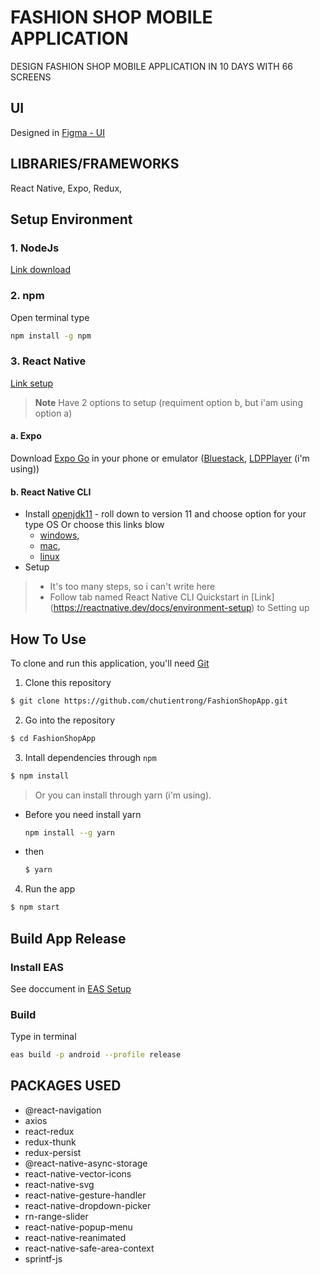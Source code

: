 # FASHION SHOP MOBILE APPLICATION

DESIGN FASHION SHOP MOBILE APPLICATION IN 10 DAYS WITH 66 SCREENS 

## UI

Designed in [Figma - UI](https://www.figma.com/file/C94iBK6UXIVx7ZSs2nZqib/E-Commerce-App-Kit-(Community)?node-id=1%3A84)

## LIBRARIES/FRAMEWORKS

React Native, Expo, Redux, 


## Setup Environment
### 1. NodeJs
[Link download](https://nodejs.org/en/)
### 2. npm 
Open terminal type
```bash
npm install -g npm
```
### 3. React Native
[Link setup](https://reactnative.dev/docs/environment-setup)
> **Note**
> Have 2 options to setup (requiment option b, but i'am using option a)
#### a. Expo
Download [Expo Go](https://expo.dev/client) in your phone or emulator ([Bluestack](https://www.bluestacks.com/vi/index.html), [LDPPlayer](https://vn.ldplayer.net/) (i'm using))
#### b. React Native CLI
* Install [openjdk11](https://jdk.java.net/archive/) - roll down to version 11 and choose option for your type OS
Or choose this links blow 
  - [windows](https://download.java.net/java/GA/jdk11/9/GPL/openjdk-11.0.2_windows-x64_bin.zip), 
  - [mac](https://download.java.net/java/GA/jdk11/9/GPL/openjdk-11.0.2_osx-x64_bin.tar.gz), 
  - [linux](https://download.java.net/java/GA/jdk12/33/GPL/openjdk-12_linux-x64_bin.tar.gz)
* Setup 
> - It's too many steps, so i can't write here
> - Follow tab named React Native CLI Quickstart in [Link] (https://reactnative.dev/docs/environment-setup) to Setting up

## How To Use
To clone and run this application, you'll need [Git](https://git-scm.com) 

1. Clone this repository
  ```bash
  $ git clone https://github.com/chutientrong/FashionShopApp.git
  ```
2. Go into the repository
  ```bash
  $ cd FashionShopApp
  ```
3. Intall dependencies through `npm`
  ```bash
  $ npm install
  ```
> Or you can install through yarn (i'm using). 
  - Before you need install yarn
    ```bash
    npm install --g yarn
    ```
  - then 
    ```bash
    $ yarn
    ```
4. Run the app
  ```bash
  $ npm start
  ```
## Build App Release
### Install EAS
See doccument in [EAS Setup](https://docs.expo.dev/build/setup/)
### Build 
Type in terminal
```bash
eas build -p android --profile release 
```

## PACKAGES USED

- @react-navigation
- axios
- react-redux
- redux-thunk
- redux-persist
- @react-native-async-storage
- react-native-vector-icons
- react-native-svg
- react-native-gesture-handler
- react-native-dropdown-picker
- rn-range-slider
- react-native-popup-menu
- react-native-reanimated
- react-native-safe-area-context
- sprintf-js
